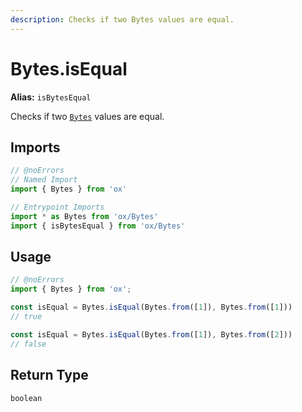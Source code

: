 ```yaml
---
description: Checks if two Bytes values are equal.
---
```


# Bytes.isEqual 

**Alias:** `isBytesEqual`

Checks if two [`Bytes`](/api/bytes) values are equal.

## Imports

```ts twoslash
// @noErrors
// Named Import 
import { Bytes } from 'ox'

// Entrypoint Imports
import * as Bytes from 'ox/Bytes'
import { isBytesEqual } from 'ox/Bytes'
```

## Usage

```ts twoslash
// @noErrors
import { Bytes } from 'ox';

const isEqual = Bytes.isEqual(Bytes.from([1]), Bytes.from([1]))
// true

const isEqual = Bytes.isEqual(Bytes.from([1]), Bytes.from([2]))
// false
```

## Return Type

`boolean`

